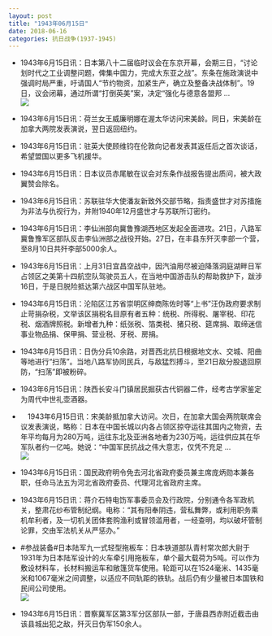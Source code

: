 ```yaml
---
layout: post
title: "1943年06月15日"
date: 2018-06-16
categories: 抗日战争(1937-1945)
---
```


<meta name="referrer" content="no-referrer" />

- 1943年6月15日讯：日本第八十二届临时议会在东京开幕，会期三日，“讨论划时代之工业调整问题，俾集中国力，完成大东亚之战”。东条在施政演说中强调时局严重，吁请国人“节约物资，加紧生产，确立及整备决战体制”。19日，议会闭幕，通过所谓“打倒英美”案，决定“强化与德意各盟邦 ... <br/><img src="https://wx1.sinaimg.cn/large/aca367d8ly1fsdezypcatj20c809zwej.jpg" />

- 1943年6月15日讯：荷兰女王威廉明娜在渥太华访问宋美龄。同日，宋美龄在加拿大两院发表演说，翌日返回纽约。 

- 1943年6月15日讯：驻英大使顾维钧在伦敦向记者发表其返任后之首次谈话，希望盟国以更多飞机援华。 

- 1943年6月15日讯：日本议员赤尾敏在议会对东条作战报告提出质问，被大政翼赞会除名。 

- 1943年6月15日讯：苏联驻华大使潘友新致外交部节略，指责盛世才对苏措施为非法与仇视行为，并附1940年12月盛世才与苏联所订密约。 

- 1943年6月15日讯：李仙洲部向冀鲁豫湖西地区发起全面进攻。21日，八路军冀鲁豫军区部队反击李仙洲部之战役开始。27日，在丰县东歼灭李部一个营，至8月10日共歼李部5000余人。 

- 1943年6月15日讯：上月31日宜昌空战中，因汽油用尽被迫降落洞庭湖畔日军占领区之美第十四航空队驾驶员五人，在当地中国游击队的帮助救护下，跋涉16日，于是日脱险抵达第六战区中国军队驻地。 

- 1943年6月15日讯：沦陷区江苏省崇明区绅商陈佐时等“上书”汪伪政府要求制止苛捐杂税，文举该区捐税名目原有者五种：统税、所得税、屠宰税、印花税、烟酒牌照税。新增者九种：纸张税、箔类税、猪只税、筵席捐、取缔迷信事业物品捐、保甲捐、营业税、牙税、房捐。 

- 1943年6月15日讯：日伪分兵10余路，对晋西北抗日根据地文水、交城、阳曲等地进行“扫荡”。当地八路军协同民兵，与敌猛烈搏斗，至21日敌分股退回原防，“扫荡”即被粉碎。 

- 1943年6月15日讯：陕西长安斗门镇居民掘获古代铜器二件，经考古学家鉴定为周代中世礼壶酒器。 

- 　1943年6月15日讯：宋美龄抵加拿大访问。次日，在加拿大国会两院联席会议发表演说，略称：日本在中国长城以内各占领区掠夺运往其国内之物资，去年平均每月为280万吨，运往东北及亚洲各地者为230万吨，运往供应其在华军队者约一亿吨。她说：“中国军民抗战之伟大意志，仅凭不充足 ... <br/><img src="https://wx2.sinaimg.cn/large/aca367d8ly1fsc0pmw894j20c809zglp.jpg" />

- 1943年6月15日讯：国民政府明令免去河北省政府委员兼主席庞炳勋本兼各职，任命马法五为河北省政府委员、代理河北省政府主席。 

- 1943年6月15日讯：蒋介石特电饬军事委员会及行政院，分别通令各军政机关，整肃花纱布管制纪纲。电称：“其有阳奉阴违，营私舞弊，或利用职务乘机牟利者，及一切机关团体套购渔利或冒领滥用者，一经查明，均以破坏管制论罪，交由军法机关从严惩办。” 

- #参战装备#日本陆军九一式轻型拖板车：日本铁道部队青村常次郎大尉于1931年为日本陆军设计的火车牵引用拖板车，单个最大载荷为5吨。可以作为敷设材料车，长材料搬运车和敞篷货车使用。轮距可以在1524毫米、1435毫米和1067毫米之间调整，以适应不同轨距的铁轨。战后仍有少量被日本国铁和民间公司使用。 <br/><img src="https://wx3.sinaimg.cn/large/aca367d8ly1fsbmu0lj1kj20m80gowlf.jpg" />

- 1943年6月15日讯：晋察冀军区第3军分区部队一部，于唐县西赤附近截击由该县城出犯之敌，歼灭日伪军150余人。 

